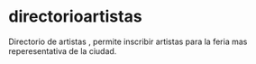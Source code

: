 # directorioartistas
Directorio de artistas , permite inscribir artistas para la feria mas reperesentativa de la ciudad.
